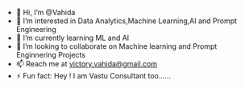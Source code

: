 - 👋 Hi, I’m @Vahida
- 👀 I’m interested in Data Analytics,Machine Learning,AI and Prompt Engineering
- 🌱 I’m currently learning ML and AI
- 💞️ I’m looking to collaborate on Machine learning and Prompt Enginnering Projects
- 📫 Reach me at victory.vahida@gmail.com
- ⚡ Fun fact: Hey ! I am Vastu Consultant too......

<!---
Vahida6/Vahida6 is a ✨ special ✨ repository because its `README.md` (this file) appears on your GitHub profile.
You can click the Preview link to take a look at your changes.
--->
